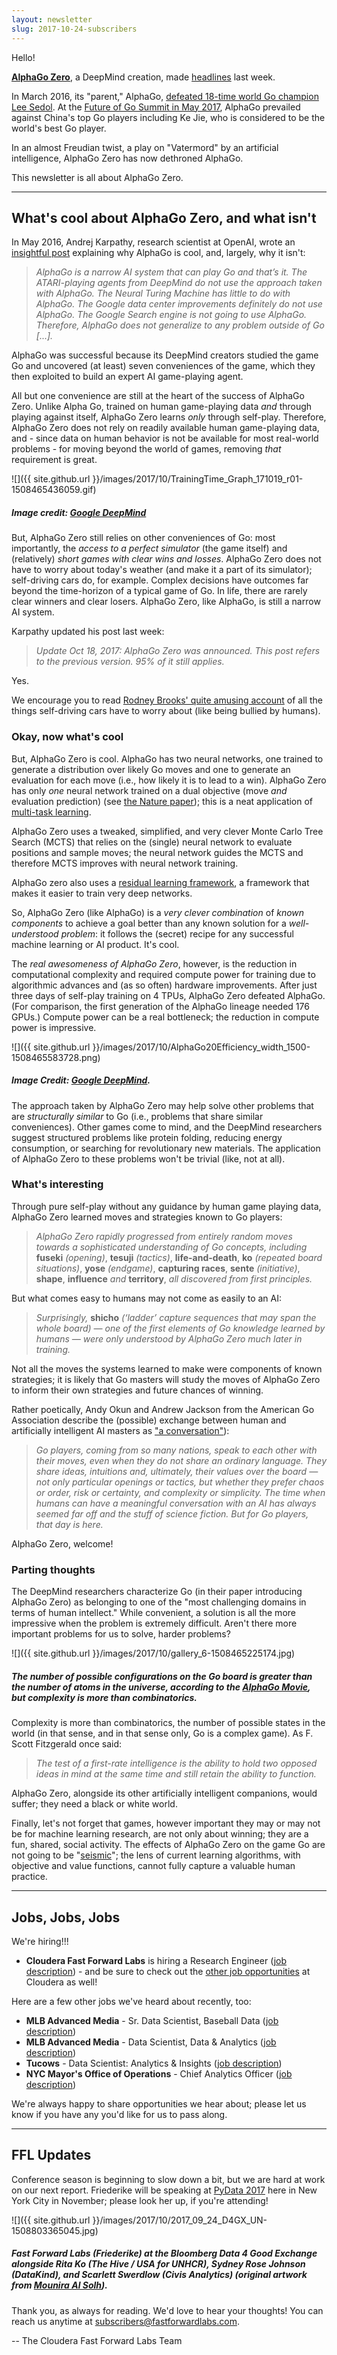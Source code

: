 ```yaml
---
layout: newsletter
slug: 2017-10-24-subscribers
---
```


Hello!

[**AlphaGo Zero**](https://deepmind.com/blog/alphago-zero-learning-scratch/), a DeepMind creation, made [headlines](https://spectrum.ieee.org/tech-talk/robotics/artificial-intelligence/alphago-zero-goes-from-blank-slate-to-grandmaster-in-three-dayswithout-any-help-at-all) last week. 

In March 2016, its "parent," AlphaGo, [defeated 18-time world Go champion Lee Sedol](https://www.theatlantic.com/technology/archive/2016/03/the-invisible-opponent/475611/). At the [Future of Go Summit in May 2017](https://events.google.com/alphago2017/), AlphaGo prevailed against China's top Go players including Ke Jie, who is considered to be the world's best Go player. 

In an almost Freudian twist, a play on "Vatermord" by an artificial intelligence, AlphaGo Zero has now dethroned AlphaGo. 

This newsletter is all about AlphaGo Zero.

---

## What's cool about AlphaGo Zero, and what isn't
In May 2016, Andrej Karpathy, research scientist at OpenAI, wrote an [insightful post](https://medium.com/@karpathy/alphago-in-context-c47718cb95a5) explaining why AlphaGo is cool, and, largely, why it isn't:

> *AlphaGo is a narrow AI system that can play Go and that’s it. The ATARI-playing agents from DeepMind do not use the approach taken with AlphaGo. The Neural Turing Machine has little to do with AlphaGo. The Google data center improvements definitely do not use AlphaGo. The Google Search engine is not going to use AlphaGo. Therefore, AlphaGo does not generalize to any problem outside of Go [...].*

AlphaGo was successful because its DeepMind creators studied the game Go and uncovered (at least) seven conveniences of the game, which they then exploited to build an expert AI game-playing agent.

All but one convenience are still at the heart of the success of AlphaGo Zero. Unlike Alpha Go, trained on human game-playing data *and* through playing against itself, AlphaGo Zero learns *only* through self-play. Therefore, AlphaGo Zero does not rely on readily available human game-playing data, and - since data on human behavior is not be available for most real-world problems - for moving beyond the world of games, removing *that* requirement is great.

![]({{ site.github.url }}/images/2017/10/TrainingTime_Graph_171019_r01-1508465436059.gif)

##### Image credit: [Google DeepMind](https://deepmind.com/blog/alphago-zero-learning-scratch/)

But, AlphaGo Zero still relies on other conveniences of Go: most importantly, the *access to a perfect simulator* (the game itself) and (relatively) *short games with clear wins and losses*. AlphaGo Zero does not have to worry about today's weather (and make it a part of its simulator); self-driving cars do, for example. Complex decisions have outcomes far beyond the time-horizon of a typical game of Go. In life, there are rarely clear winners and clear losers. AlphaGo Zero, like AlphaGo, is still a narrow AI system.

Karpathy updated his post last week:

> *Update Oct 18, 2017: AlphaGo Zero was announced. This post refers to the previous version. 95% of it still applies.*

Yes.

We encourage you to read [Rodney Brooks' quite amusing account](https://spectrum.ieee.org/transportation/self-driving/the-big-problem-with-selfdriving-cars-is-people) of all the things self-driving cars have to worry about (like being bullied by humans).

### Okay, now what's cool
But, AlphaGo Zero is cool. AlphaGo has two neural networks, one trained to generate a distribution over likely Go moves and one to generate an evaluation for each move (i.e., how likely it is to lead to a win). AlphaGo Zero has only *one* neural network trained on a dual objective (move *and* evaluation prediction) (see [the Nature paper](https://www.nature.com/nature/journal/v550/n7676/full/nature24270.html)); this is a neat application of [multi-task learning](https://arxiv.org/abs/1706.05098).

AlphaGo Zero uses a tweaked, simplified, and very clever Monte Carlo Tree Search (MCTS) that relies on the (single) neural network to evaluate positions and sample moves; the neural network guides the MCTS and therefore MCTS improves with neural network training.

AlphaGo zero also uses a [residual learning framework](https://arxiv.org/abs/1512.03385), a framework that makes it easier to train very deep networks.

So, AlphaGo Zero (like AlphaGo) is a *very clever combination* of *known components* to achieve a goal better than any known solution for a *well-understood problem*: it follows the (secret) recipe for any successful machine learning or AI product. It's cool.

The *real awesomeness of AlphaGo Zero*, however, is the reduction in computational complexity and required compute power for training due to algorithmic advances and (as so often) hardware improvements. After just three days of self-play training on 4 TPUs, AlphaGo Zero defeated AlphaGo. (For comparison, the first generation of the AlphaGo lineage needed 176 GPUs.) Compute power can be a real bottleneck; the reduction in compute power is impressive.

![]({{ site.github.url }}/images/2017/10/AlphaGo20Efficiency_width_1500-1508465583728.png)

##### Image Credit: [Google DeepMind](https://deepmind.com/blog/alphago-zero-learning-scratch/).

The approach taken by AlphaGo Zero may help solve other problems that are *structurally similar* to Go (i.e., problems that share similar conveniences). Other games come to mind, and the DeepMind researchers suggest structured problems like protein folding, reducing energy consumption, or searching for revolutionary new materials. The application of AlphaGo Zero to these problems won't be trivial (like, not at all).

### What's interesting
Through pure self-play without any guidance by human game playing data, AlphaGo Zero learned moves and strategies known to Go players: 

>*AlphaGo Zero rapidly progressed from entirely random moves towards a sophisticated understanding of Go concepts, including* **fuseki** *(opening)*, **tesuji** *(tactics)*, **life-and-death**, **ko** *(repeated board situations)*, **yose** *(endgame)*, **capturing races**, **sente** *(initiative)*, **shape**, **influence** *and* **territory**, *all discovered from first principles.* 

But what comes easy to humans may not come as easily to an AI:

>*Surprisingly,* **shicho** *(‘ladder’ capture sequences that may span the whole board) — one of the first elements of Go knowledge learned by humans — were only understood by AlphaGo Zero much later in training.*

Not all the moves the systems learned to make were components of known strategies; it is likely that Go masters will study the moves of AlphaGo Zero to inform their own strategies and future chances of winning. 

Rather poetically, Andy Okun and Andrew Jackson from the American Go Association describe the (possible) exchange between human and artificially intelligent AI masters as ["a conversation"](https://www.nature.com/nature/journal/v550/n7676/pdf/550336a.pdf)):

> *Go players, coming from so many nations, speak to each other with their moves, even when they do not share an ordinary language. They share ideas, intuitions and, ultimately, their values over the board — not only particular openings or tactics, but whether they prefer chaos or order, risk or certainty, and complexity or simplicity. The time when humans can have a meaningful conversation with an AI has always seemed far off and the stuff of science fiction. But for Go players, that day is here.*

AlphaGo Zero, welcome!

### Parting thoughts
The DeepMind researchers characterize Go (in their paper introducing AlphaGo Zero) as belonging to one of the "most challenging domains in terms of human intellect." While convenient, a solution is all the more impressive when the problem is extremely difficult.  Aren't there more important problems for us to solve, harder problems? 

![]({{ site.github.url }}/images/2017/10/gallery_6-1508465225174.jpg)

##### The number of possible configurations on the Go board is greater than the number of atoms in the universe, according to the [AlphaGo Movie](https://www.alphagomovie.com/), but complexity is more than combinatorics.

Complexity is more than combinatorics, the number of possible states in the world (in that sense, and in that sense only, Go is a complex game). As F. Scott Fitzgerald once said: 

>*The test of a first-rate intelligence is the ability to hold two opposed ideas in mind at the same time and still retain the ability to function.*

AlphaGo Zero, alongside its other artificially intelligent companions, would suffer; they need a black or white world. 

Finally, let's not forget that games, however important they may or may not be for machine learning research, are not only about winning; they are a fun, shared, social activity. The effects of AlphaGo Zero on the game Go are not going to be "[seismic](https://www.quantamagazine.org/artificial-intelligence-learns-to-learn-entirely-on-its-own-20171018/)"; the lens of current learning algorithms, with objective and value functions, cannot fully capture a valuable human practice.

---

## Jobs, Jobs, Jobs

We're hiring!!!
* **Cloudera Fast Forward Labs** is hiring a Research Engineer ([job description](https://cloudera.wd5.myworkdayjobs.com/External_Career/job/USNew-YorkBrooklyn/Research-Engineer_171058)) - and be sure to check out the [other job opportunities](https://www.cloudera.com/careers/careers-listing.html) at Cloudera as well!

Here are a few other jobs we've heard about recently, too:

* **MLB Advanced Media** - Sr. Data Scientist, Baseball Data ([job description](http://www.mlb.com/careers/mlbam/?gh_jid=847255))
* **MLB Advanced Media** - Data Scientist, Data & Analytics ([job description](http://www.mlb.com/careers/mlbam/?gh_jid=857453))
* **Tucows** - Data Scientist: Analytics & Insights ([job description](http://www.tucows.com/careers/?p=job%2FoF105fwv))
* **NYC Mayor's Office of Operations** - Chief Analytics Officer ([job description](http://www1.nyc.gov/assets/operations/downloads/pdf/employment-opportunities/chief-analytics-officer-job-description-vf.pdf))

We're always happy to share opportunities we hear about; please let us know if you have any you'd like for us to pass along.

---

## FFL Updates

Conference season is beginning to slow down a bit, but we are hard at work on our next report. Friederike will be speaking at [PyData 2017](https://pydata.org/nyc2017/) here in New York City in November; please look her up, if you're attending!

![]({{ site.github.url }}/images/2017/10/2017_09_24_D4GX_UN-1508803365045.jpg)

##### Fast Forward Labs (Friederike) at the Bloomberg Data 4 Good Exchange alongside Rita Ko (The Hive / USA for UNHCR), Sydney Rose Johnson (DataKind), and Scarlett Swerdlow (Civis Analytics) (original artwork from [Mounira Al Solh](http://www.documenta14.de/en/artists/13500/mounira-al-solh)). 

Thank you, as always for reading. We'd love to hear your thoughts! You can reach us anytime at subscribers@fastforwardlabs.com.

-- The Cloudera Fast Forward Labs Team
